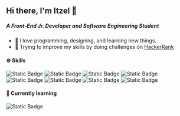 ## Hi there, I'm Itzel 👋

##### A Front-End Jr. Developer and Software Engineering Student 
- 💖 I love programming, designing, and learning new things.
- 🎯 Trying to improve my skills by doing challenges on [HackerRank](https://www.hackerrank.com/profile/itzelvargas2002)
 

#### ⚙️ Skills 
![Static Badge](https://img.shields.io/badge/JavaScript-f7df1e?style=for-the-badge&logo=javascript&logoColor=black) 
![Static Badge](https://img.shields.io/badge/React-61dbfb?style=for-the-badge&logo=react&logoColor=black)
![Static Badge](https://img.shields.io/badge/CSS-1c7ebb?style=for-the-badge&logo=css3&logoColor=white)
![Static Badge](https://img.shields.io/badge/HTML-ff5225?style=for-the-badge&logo=html5&logoColor=white)
![Static Badge](https://img.shields.io/badge/MySQL-%234479A1?style=for-the-badge&logo=mysql&logoColor=white)
![Static Badge](https://img.shields.io/badge/TypeScript-097ece?style=for-the-badge&logo=typescript&logoColor=white)
![Static Badge](https://img.shields.io/badge/TailwindCSS-3ebff8?style=for-the-badge&logo=tailwindcss&logoColor=white)
![Static Badge](https://img.shields.io/badge/Figma-F24E1E?style=for-the-badge&logo=figma&logoColor=white)

#### 🧠 Currently learning
![Static Badge](https://img.shields.io/badge/Node.js-%235FA04E?style=for-the-badge&logo=nodedotjs&logoColor=white)

